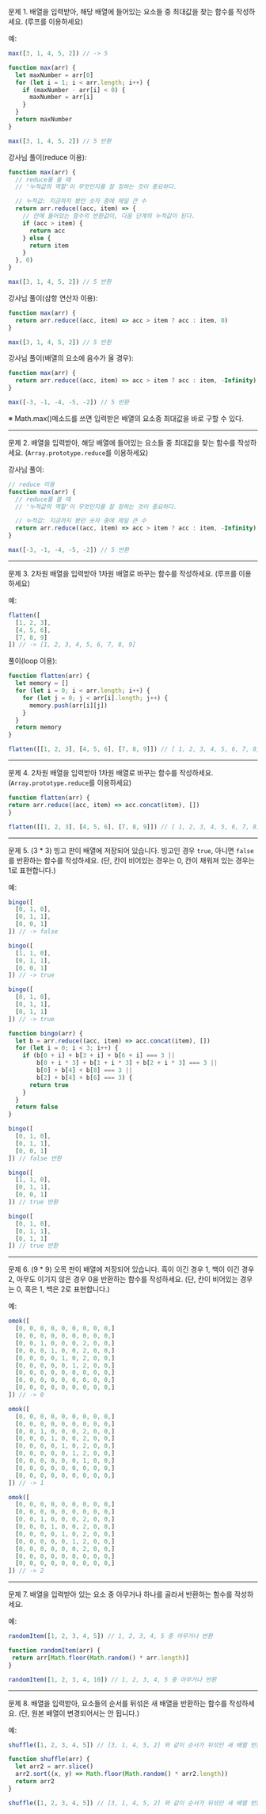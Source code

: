 문제 1. 배열을 입력받아, 해당 배열에 들어있는 요소들 중 최대값을 찾는 함수를 작성하세요. (루프를 이용하세요)

예:

```js
max([3, 1, 4, 5, 2]) // -> 5
```

```js
function max(arr) {
  let maxNumber = arr[0]
  for (let i = 1; i < arr.length; i++) {
    if (maxNumber - arr[i] < 0) {
      maxNumber = arr[i]
    }
  }
  return maxNumber
}

max([3, 1, 4, 5, 2]) // 5 반환
```

강사님 풀이(reduce 이용):
```js
function max(arr) {
  // reduce를 쓸 때
  // '누적값의 역할'이 무엇인지를 잘 정하는 것이 중요하다.

  // 누적값: 지금까지 봤던 숫자 중에 제일 큰 수 
  return arr.reduce((acc, item) => {
    // 안에 들어있는 함수의 반환값이, 다음 단계의 누적값이 된다.
    if (acc > item) {
      return acc
    } else {
      return item
    }
  }, 0)
}

max([3, 1, 4, 5, 2]) // 5 반환
```

강사님 풀이(삼항 연산자 이용):
```js
function max(arr) {
  return arr.reduce((acc, item) => acc > item ? acc : item, 0)
}

max([3, 1, 4, 5, 2]) // 5 반환
```

강사님 풀이(배열의 요소에 음수가 올 경우):
```js
function max(arr) {
  return arr.reduce((acc, item) => acc > item ? acc : item, -Infinity) // 음수중 가장 작은 수 '-Infinity', 초기 누적값(acc)를 생략하면 의도치 않은 결과가 나올 수 있으므로 주의!!
}

max([-3, -1, -4, -5, -2]) // 5 반환
```

※ Math.max()메소드를 쓰면 입력받은 배열의 요소중 최대값을 바로 구할 수 있다. 

---

문제 2. 배열을 입력받아, 해당 배열에 들어있는 요소들 중 최대값을 찾는 함수를 작성하세요. (`Array.prototype.reduce`를 이용하세요)

강사님 풀이:
```js
// reduce 이용
function max(arr) {
  // reduce를 쓸 때
  // '누적값의 역할'이 무엇인지를 잘 정하는 것이 중요하다.

  // 누적값: 지금까지 봤던 숫자 중에 제일 큰 수 
  return arr.reduce((acc, item) => acc > item ? acc : item, -Infinity)
}

max([-3, -1, -4, -5, -2]) // 5 반환
```

---

문제 3. 2차원 배열을 입력받아 1차원 배열로 바꾸는 함수를 작성하세요. (루프를 이용하세요)

예:

```js
flatten([
  [1, 2, 3],
  [4, 5, 6],
  [7, 8, 9]
]) // -> [1, 2, 3, 4, 5, 6, 7, 8, 9]
```

풀이(loop 이용):
```js
function flatten(arr) {
  let memory = []
  for (let i = 0; i < arr.length; i++) {
    for (let j = 0; j < arr[i].length; j++) {
      memory.push(arr[i][j])
    }
  }
  return memory
} 

flatten([[1, 2, 3], [4, 5, 6], [7, 8, 9]]) // [ 1, 2, 3, 4, 5, 6, 7, 8, 9 ] 반환
```


---

문제 4. 2차원 배열을 입력받아 1차원 배열로 바꾸는 함수를 작성하세요. (`Array.prototype.reduce`를 이용하세요)

```js
function flatten(arr) {
return arr.reduce((acc, item) => acc.concat(item), [])
}

flatten([[1, 2, 3], [4, 5, 6], [7, 8, 9]]) // [ 1, 2, 3, 4, 5, 6, 7, 8, 9 ] 반환

```

---

문제 5. (3 * 3) 빙고 판이 배열에 저장되어 있습니다. 빙고인 경우 `true`, 아니면 `false`를 반환하는 함수를 작성하세요. (단, 칸이 비어있는 경우는 0, 칸이 채워져 있는 경우는 1로 표현합니다.)

예:

```js
bingo([
  [0, 1, 0],
  [0, 1, 1],
  [0, 0, 1]
]) // -> false

bingo([
  [1, 1, 0],
  [0, 1, 1],
  [0, 0, 1]
]) // -> true

bingo([
  [0, 1, 0],
  [0, 1, 1],
  [0, 1, 1]
]) // -> true
```

```js
function bingo(arr) {
  let b = arr.reduce((acc, item) => acc.concat(item), [])
  for (let i = 0; i < 3; i++) {
    if (b[0 + i] + b[3 + i] + b[6 + i] === 3 ||
        b[0 + i * 3] + b[1 + i * 3] + b[2 + i * 3] === 3 ||
        b[0] + b[4] + b[8] === 3 ||
        b[2] + b[4] + b[6] === 3) {
      return true
    }
  }
  return false
} 

bingo([
  [0, 1, 0],
  [0, 1, 1],
  [0, 0, 1]
]) // false 반환

bingo([
  [1, 1, 0],
  [0, 1, 1],
  [0, 0, 1]
]) // true 반환

bingo([
  [0, 1, 0],
  [0, 1, 1],
  [0, 1, 1]
]) // true 반환
```


---

문제 6. (9 * 9) 오목 판이 배열에 저장되어 있습니다. 흑이 이긴 경우 1, 백이 이긴 경우 2, 아무도 이기지 않은 경우 0을 반환하는 함수를 작성하세요. (단, 칸이 비어있는 경우는 0, 흑은 1, 백은 2로 표현합니다.)

예:

```js
omok([
  [0, 0, 0, 0, 0, 0, 0, 0, 0,]
  [0, 0, 0, 0, 0, 0, 0, 0, 0,]
  [0, 0, 1, 0, 0, 0, 2, 0, 0,]
  [0, 0, 0, 1, 0, 0, 2, 0, 0,]
  [0, 0, 0, 0, 1, 0, 2, 0, 0,]
  [0, 0, 0, 0, 0, 1, 2, 0, 0,]
  [0, 0, 0, 0, 0, 0, 0, 0, 0,]
  [0, 0, 0, 0, 0, 0, 0, 0, 0,]
  [0, 0, 0, 0, 0, 0, 0, 0, 0,]
]) // -> 0

omok([
  [0, 0, 0, 0, 0, 0, 0, 0, 0,]
  [0, 0, 0, 0, 0, 0, 0, 0, 0,]
  [0, 0, 1, 0, 0, 0, 2, 0, 0,]
  [0, 0, 0, 1, 0, 0, 2, 0, 0,]
  [0, 0, 0, 0, 1, 0, 2, 0, 0,]
  [0, 0, 0, 0, 0, 1, 2, 0, 0,]
  [0, 0, 0, 0, 0, 0, 1, 0, 0,]
  [0, 0, 0, 0, 0, 0, 0, 0, 0,]
  [0, 0, 0, 0, 0, 0, 0, 0, 0,]
]) // -> 1

omok([
  [0, 0, 0, 0, 0, 0, 0, 0, 0,]
  [0, 0, 0, 0, 0, 0, 0, 0, 0,]
  [0, 0, 1, 0, 0, 0, 2, 0, 0,]
  [0, 0, 0, 1, 0, 0, 2, 0, 0,]
  [0, 0, 0, 0, 1, 0, 2, 0, 0,]
  [0, 0, 0, 0, 0, 1, 2, 0, 0,]
  [0, 0, 0, 0, 0, 0, 2, 0, 0,]
  [0, 0, 0, 0, 0, 0, 0, 0, 0,]
  [0, 0, 0, 0, 0, 0, 0, 0, 0,]
]) // -> 2
```

---

문제 7. 배열을 입력받아 있는 요소 중 아무거나 하나를 골라서 반환하는 함수를 작성하세요.

예:

```js
randomItem([1, 2, 3, 4, 5]) // 1, 2, 3, 4, 5 중 아무거나 반환
```

```js
function randomItem(arr) {
 return arr[Math.floor(Math.random() * arr.length)]
}

randomItem([1, 2, 3, 4, 10]) // 1, 2, 3, 4, 5 중 아무거나 반환
```
---

문제 8. 배열을 입력받아, 요소들의 순서를 뒤섞은 새 배열을 반환하는 함수를 작성하세요. (단, 원본 배열이 변경되어서는 안 됩니다.)

예:

```js
shuffle([1, 2, 3, 4, 5]) // [3, 1, 4, 5, 2] 와 같이 순서가 뒤섞인 새 배열 반환
```

```js
function shuffle(arr) {
  let arr2 = arr.slice()
  arr2.sort((x, y) => Math.floor(Math.random() * arr2.length))
  return arr2
}

shuffle([1, 2, 3, 4, 5]) // [3, 1, 4, 5, 2] 와 같이 순서가 뒤섞인 새 배열 반환
```